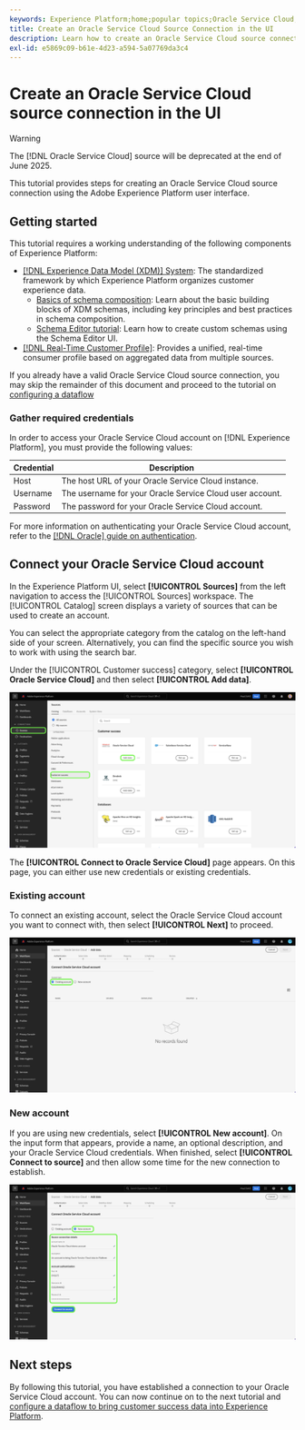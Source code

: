 ```yaml
---
keywords: Experience Platform;home;popular topics;Oracle Service Cloud;oracle service cloud
title: Create an Oracle Service Cloud Source Connection in the UI
description: Learn how to create an Oracle Service Cloud source connection using the Adobe Experience Platform UI.
exl-id: e5869c09-b61e-4d23-a594-5a07769da3c4
---
```

# Create an Oracle Service Cloud source connection in the UI

>[!WARNING]
>
>The [!DNL Oracle Service Cloud] source will be deprecated at the end of June 2025.

This tutorial provides steps for creating an Oracle Service Cloud source connection using the Adobe Experience Platform user interface.

## Getting started

This tutorial requires a working understanding of the following components of Experience Platform:

* [[!DNL Experience Data Model (XDM)] System](../../../../../xdm/home.md): The standardized framework by which Experience Platform organizes customer experience data.
  * [Basics of schema composition](../../../../../xdm/schema/composition.md): Learn about the basic building blocks of XDM schemas, including key principles and best practices in schema composition.
  * [Schema Editor tutorial](../../../../../xdm/tutorials/create-schema-ui.md): Learn how to create custom schemas using the Schema Editor UI.
*   [[!DNL Real-Time Customer Profile]](../../../../../profile/home.md): Provides a unified, real-time consumer profile based on aggregated data from multiple sources.

If you already have a valid Oracle Service Cloud source connection, you may skip the remainder of this document and proceed to the tutorial on [configuring a dataflow](../../dataflow/customer-success.md)

### Gather required credentials

In order to access your Oracle Service Cloud account on [!DNL Experience Platform], you must provide the following values:

| Credential | Description |
| ---------- | ----------- |
| Host | The host URL of your Oracle Service Cloud instance. |
| Username | The username for your Oracle Service Cloud user account. |
| Password | The password for your Oracle Service Cloud account. |

For more information on authenticating your Oracle Service Cloud account, refer to the [[!DNL Oracle] guide on authentication](https://docs.oracle.com/en/cloud/saas/b2c-service/20c/cxska/OKCS_Authenticate_and_Authorize.html).

## Connect your Oracle Service Cloud account

In the Experience Platform UI, select **[!UICONTROL Sources]** from the left navigation to access the [!UICONTROL Sources] workspace. The [!UICONTROL Catalog] screen displays a variety of sources that can be used to create an account.

You can select the appropriate category from the catalog on the left-hand side of your screen. Alternatively, you can find the specific source you wish to work with using the search bar.

Under the [!UICONTROL Customer success] category, select **[!UICONTROL Oracle Service Cloud]** and then select **[!UICONTROL Add data]**.

![The sources catalog with the Oracle Service Cloud source highlighted.](../../../../images/tutorials/create/oracle-service-cloud/catalog.png)

The **[!UICONTROL Connect to Oracle Service Cloud]** page appears. On this page, you can either use new credentials or existing credentials.

### Existing account

To connect an existing account, select the Oracle Service Cloud account you want to connect with, then select **[!UICONTROL Next]** to proceed.

![The existing account interface.](../../../../images/tutorials/create/oracle-service-cloud/existing.png)

### New account

If you are using new credentials, select **[!UICONTROL New account]**. On the input form that appears, provide a name, an optional description, and your Oracle Service Cloud credentials. When finished, select **[!UICONTROL Connect to source]** and then allow some time for the new connection to establish.

![The new account interface with placeholder values for.](../../../../images/tutorials/create/oracle-service-cloud/new.png)

## Next steps

By following this tutorial, you have established a connection to your Oracle Service Cloud account. You can now continue on to the next tutorial and [configure a dataflow to bring customer success data into Experience Platform](../../dataflow/crm.md).
